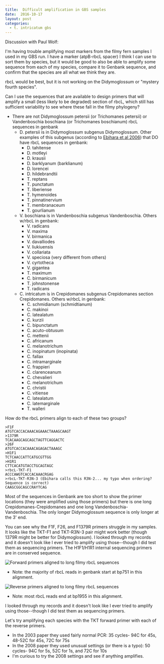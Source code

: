 ```yaml
---
title:  Difficult amplification in GBS samples
date:  2016-10-17
layout: post
categories:
  - t. intricatum gbs
---
```

Discussion with Paul Wolf:

I'm having trouble amplifying most markers from the filmy fern samples I used in my GBS run. I have a marker (atpB-rbcL spacer) I think I can use to sort them by species, but it would be good to also be able to amplify some sequence from each of my species, compare it to Genbank sequence, and confirm that the species are all what we think they are.

rbcL would be best, but it is not working on the Didymoglossum or "mystery fourth species".

Can I use the sequences that are available to design primers that will amplify a small (less likely to be degraded) section of rbcL, which still has sufficient variability to see where these fall in the filmy phylogeny?

  * There are not Didymoglossum petersii (or Trichomanes petersii) or Vandenboschia boschiana (or Trichomanes boschianum) rbcL sequences in genbank
    * D. petersii is in Didymoglossum subgenus Didymoglossum. Other examples of this subgenus (according to [Ebihara et al 2006][1]) that DO have rbcL sequences in genbank:
      * D. tahitense
      * D. motleyi
      * D. krausii
      * D. barklyanum (barklianum)
      * D. lorencei
      * D. hildebrandtii
      * T. reptans
      * T. punctatum
      * T. liberiense
      * T. hymenoides
      * T. pinnatinervium
      * T. membranaceum
      * T. gourlianum
    * V. boschiana is in Vandenboschia subgenus Vandenboschia. Others w/rbcL in genbank:
      * V. radicans
      * V. maxima
      * V. birmanica
      * V. davalliodes
      * V. liukiuensis
      * V. collariata
      * V. speciosa (very different from others)
      * V. cyrtotheca
      * V. gigantea
      * T. maximum
      * C. birmanicum
      * T. johnstonense
      * T. radicans
    * C. intricatum is in Crepidomanes subgenus Crepidomanes section Crepidomanes. Others w/rbcL in genbank:
      * C. schmidianum (schmidtianum)
      * C. makinoi
      * C. latealatum
      * C. kurzii
      * C. bipunctatum
      * C. acuto-obtusum
      * C. mettenii
      * C. africanum
      * C. melanotrichum
      * C. inopinatum (inopinata)
      * C. fallax
      * C. intramarginale
      * C. frappieri
      * C. clarenceanum
      * C. chevalieri
      * C. melanotrichum
      * C. christii
      * C. vitiense
      * C. latealatum
      * C. latemarginale
      * T. walleri


How do the rbcL primers align to each of these two groups?

~~~
>F1F
ATGTCACCACAAACAGAAACTAAAGCAAGT
>1379R
TCACAAGCAGCAGCTAGTTCAGGACTC
>26F
ATGTCACCACAAACAGAGACTAAAGC
>H1F1
TCTCAACCATTCATGCGTTGG
>H1R1
CTTCACATGTACCTGCAGTAGC
>rbcL-TKT-F1
ACCCAWGTCACCACAAACRGAG
>rbcL-TKT-R3N-3 (Ebihara calls this R3N-2... my typo when ordering? Sequence is correct)
CAAGCGGCAGCCRAYTCAG
~~~

Most of the sequences in Genbank are too short to show the primer locations (they were amplified using those primers) but there is one long Crepidomanes-Crepidomanes and one long Vandenboschia-Vandenboschia. The only longer Didymoglossum sequence is only longer at the 3' end.

You can see why the F1F, F26, and F1379R primers struggle in my samples. It looks like the TKT-F1 and TKT-R3N-3 pair might work better (though 1379R might be better for Didymoglossum). I looked through my records and it doesn't look like I ever tried to amplify using those--though I did test them as sequencing primers. The H1F1/H1R1 internal sequencing primers are in conserved sequence.

![Forward primers aligned to long filmy rbcL sequences][image1]

  * Note: the majority of rbcL reads in genbank start at bp751 in this alignment.

![Reverse primers aligned to long filmy rbcL sequences][image2]

  * Note: most rbcL reads end at bp1955 in this alignment.

I looked through my records and it doesn't look like I ever tried to amplify using those--though I did test them as sequencing primers.

Let's try amplifying each species with the TKT forward primer with each of the reverse primers.
  * In the 2003 paper they used fairly normal PCR: 35 cycles- 94C for 45s, 48-52C for 45s, 72C for 75s
  * In the 2008 paper they used unusual settings (or there is a typo): 50 cycles- 94C for 5s, 52C for 1s, and 72C for 10s
  * I'm curious to try the 2008 settings and see if anything amplifies.

[1]: http://dx.doi.org/10.3767/000651906X622210
[image1]: {{site.image_path}}rbcL_forward_primers_aligned.png
[image2]: {{site.image_path}}rbcL_reverse_primers_aligned.png
